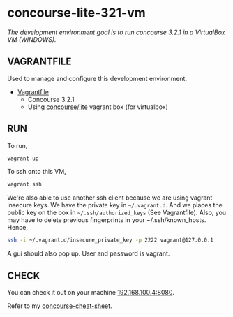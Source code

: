 # concourse-lite-321-vm

_The development environment goal is to run concourse 3.2.1 in a VirtualBox VM (WINDOWS)._

## VAGRANTFILE

 Used to manage and configure this development environment.

* [Vagrantfile](https://github.com/JeffDeCola/my-vagrant-boxes/blob/master/for-virtualbox-windows/concourse-lite-321-vm/Vagrantfile)
  * Concourse 3.2.1
  * Using
    [concourse/lite](https://app.vagrantup.com/concourse/boxes/lite)
    vagrant box (for virtualbox)

## RUN

To run,

```bash
vagrant up
```

To ssh onto this VM,

```bash
vagrant ssh
```

We're also able to use another ssh client because we are using
vagrant insecure keys. We have the private key in `~/.vagrant.d`.
And we places the public key on the box in `~/.ssh/authorized_keys`
(See Vagrantfile). Also, you may have to delete previous fingerprints
in your ~/.ssh/known_hosts. Hence,

```bash
ssh -i ~/.vagrant.d/insecure_private_key -p 2222 vagrant@127.0.0.1
```

A gui should also pop up. User and password is vagrant.

## CHECK

You can check it out on your machine
[192.168.100.4:8080](http://192.168.100.4:8080/).

Refer to my
[concourse-cheat-sheet](https://github.com/JeffDeCola/my-cheat-sheets/tree/master/software/operations-tools/continuous-integration-continuous-deployment/concourse-cheat-sheet).
